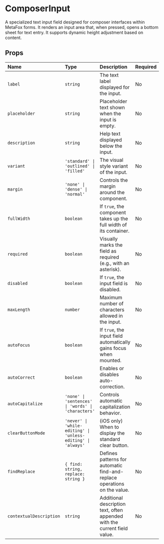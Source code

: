 # ComposerInput

A specialized text input field designed for composer interfaces within MetaFox forms. It renders an input area that, when pressed, opens a bottom sheet for text entry. It supports dynamic height adjustment based on content.

## Props

| Name                  | Type                                                      | Description                                                                 | Required | Default     |
| :-------------------- | :-------------------------------------------------------- | :-------------------------------------------------------------------------- | :------- | :---------- |
| `label`               | `string`                                                  | The text label displayed for the input.                                     | No       | `undefined` |
| `placeholder`         | `string`                                                  | Placeholder text shown when the input is empty.                             | No       | `undefined` |
| `description`         | `string`                                                  | Help text displayed below the input.                                        | No       | `undefined` |
| `variant`             | `'standard' \| 'outlined' \| 'filled'`                    | The visual style variant of the input.                                      | No       | `'standard'`|
| `margin`              | `'none' \| 'dense' \| 'normal'`                           | Controls the margin around the component.                                   | No       | `'normal'`  |
| `fullWidth`           | `boolean`                                                 | If `true`, the component takes up the full width of its container.          | No       | `false`     |
| `required`            | `boolean`                                                 | Visually marks the field as required (e.g., with an asterisk).              | No       | `false`     |
| `disabled`            | `boolean`                                                 | If `true`, the input field is disabled.                                     | No       | `false`     |
| `maxLength`           | `number`                                                  | Maximum number of characters allowed in the input.                          | No       | `undefined` |
| `autoFocus`           | `boolean`                                                 | If `true`, the input field automatically gains focus when mounted.          | No       | `false`     |
| `autoCorrect`         | `boolean`                                                 | Enables or disables auto-correction.                                        | No       | `undefined` |
| `autoCapitalize`      | `'none' \| 'sentences' \| 'words' \| 'characters'`        | Controls automatic capitalization behavior.                                 | No       | `undefined` |
| `clearButtonMode`     | `'never' \| 'while-editing' \| 'unless-editing' \| 'always'` | (iOS only) When to display the standard clear button.                       | No       | `undefined` |
| `findReplace`         | `{ find: string, replace: string }`                       | Defines patterns for automatic find-and-replace operations on the value.    | No       | `undefined` |
| `contextualDescription`| `string`                                                  | Additional description text, often appended with the current field value. | No       | `undefined` |
